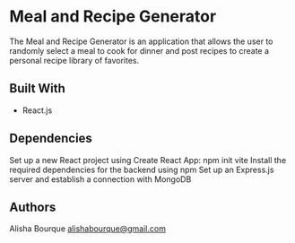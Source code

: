 # Meal and Recipe Generator

The Meal and Recipe Generator is an application that allows the user to randomly select a meal to cook for dinner and post recipes to create a personal recipe library of favorites.


## Built With
* React.js


## Dependencies

 Set up a new React project using Create React App: npm init vite
 Install the required dependencies for the backend using npm 
 Set up an Express.js server and establish a connection with MongoDB

## Authors

Alisha Bourque
alishabourque@gmail.com










